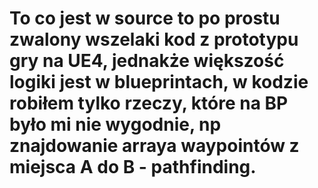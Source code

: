 # To co jest w source to po prostu zwalony wszelaki kod z prototypu gry na UE4, jednakże większość logiki jest w blueprintach, w kodzie robiłem tylko rzeczy, które na BP było mi nie wygodnie, np znajdowanie arraya waypointów z miejsca A do B - pathfinding.
